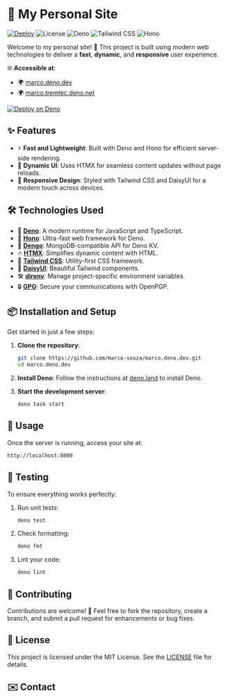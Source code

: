# 🚀 My Personal Site

[![Deploy](https://github.com/marco-souza/marco.deno.dev/actions/workflows/deploy.yml/badge.svg)](https://github.com/marco-souza/marco.deno.dev/actions/workflows/deploy.yml)
![License](https://img.shields.io/github/license/marco-souza/marco.deno.dev)
![Deno](https://img.shields.io/badge/Deno-🦕-green)
![Tailwind CSS](https://img.shields.io/badge/Tailwind%20CSS-💅-blue)
![Hono](https://img.shields.io/badge/Hono-🔥-orange)

Welcome to my personal site! 🌟 This project is built using modern web technologies to deliver a **fast**, **dynamic**, and **responsive** user experience.

🌐 **Accessible at**:
- 🌍 [marco.deno.dev](https://marco.deno.dev)
- 🌍 [marco.tremtec.deno.net](https://marco.tremtec.deno.net)

[![Deploy on Deno](https://deno.com/button)](https://app.deno.com/new?clone=https://github.com/marco-souza/marco.deno.dev)

## ✨ Features

- ⚡ **Fast and Lightweight**: Built with Deno and Hono for efficient server-side rendering.
- 🌈 **Dynamic UI**: Uses HTMX for seamless content updates without page reloads.
- 📱 **Responsive Design**: Styled with Tailwind CSS and DaisyUI for a modern touch across devices.

## 🛠️ Technologies Used

- 🦕 [**Deno**](https://github.com/denoland/deno): A modern runtime for JavaScript and TypeScript.
- 🌟 [**Hono**](https://github.com/honojs/hono): Ultra-fast web framework for Deno.
- 💾 [**Dengo**](https://github.com/copilotzhq/dengo): MongoDB-compatible API for Deno KV.
- 🔥 [**HTMX**](https://github.com/bigskysoftware/htmx): Simplifies dynamic content with HTML.
- 💅 [**Tailwind CSS**](https://github.com/tailwindlabs/tailwindcss): Utility-first CSS framework.
- 🌼 [**DaisyUI**](https://github.com/saadeghi/daisyui): Beautiful Tailwind components.
- 🛠️ [**direnv**](https://github.com/direnv/direnv): Manage project-specific environment variables.
- 🔒 [**GPG**](https://gnupg.org/): Secure your communications with OpenPGP.

## 📦 Installation and Setup

Get started in just a few steps:

1. **Clone the repository**:
   ```bash
   git clone https://github.com/marco-souza/marco.deno.dev.git
   cd marco.deno.dev
   ```

2. **Install Deno**: Follow the instructions at [deno.land](https://deno.land/#installation) to install Deno.

3. **Start the development server**:
   ```bash
   deno task start
   ```

## 🚀 Usage

Once the server is running, access your site at:
```bash
http://localhost:8000
```

## 🧪 Testing

To ensure everything works perfectly:

1. Run unit tests:
   ```bash
   deno test
   ```

2. Check formatting:
   ```bash
   deno fmt
   ```

3. Lint your code:
   ```bash
   deno lint
   ```

## 🤝 Contributing

Contributions are welcome! 🎉 Feel free to fork the repository, create a branch, and submit a pull request for enhancements or bug fixes.

## 📜 License

This project is licensed under the MIT License. See the [LICENSE](LICENSE) file for details.

## ✉️ Contact

